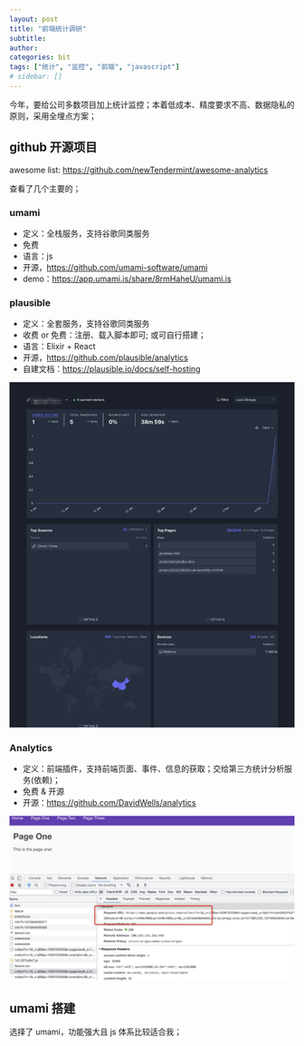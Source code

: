 ```yaml
---
layout: post
title: "前端统计调研"
subtitle:
author:
categories: bit
tags: ["统计", "监控", "前端", "javascript"]
# sidebar: []
---
```


今年，要给公司多数项目加上统计监控；本着低成本、精度要求不高、数据隐私的原则，采用全埋点方案；

## github 开源项目

awesome list: https://github.com/newTendermint/awesome-analytics

查看了几个主要的；

### umami

- 定义：全栈服务，支持谷歌同类服务
- 免费
- 语言：js
- 开源，https://github.com/umami-software/umami
- demo：https://app.umami.is/share/8rmHaheU/umami.is

### plausible

- 定义：全套服务，支持谷歌同类服务
- 收费 or 免费：注册、载入脚本即可; 或可自行搭建；
- 语言：Elixir + React
- 开源，https://github.com/plausible/analytics
- 自建文档：https://plausible.io/docs/self-hosting

<img src="/images/2023-02-08/1.jpg" >

### Analytics

- 定义：前端插件，支持前端页面、事件、信息的获取；交给第三方统计分析服务(依赖)；
- 免费 & 开源
- 开源：https://github.com/DavidWells/analytics

<img src="/images/2023-02-08/2.jpg" >

## umami 搭建

选择了 umami，功能强大且 js 体系比较适合我；
